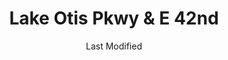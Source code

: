 ---
layout: location-page
date: Last Modified
description: "Local COVID-19 testing is available at Lake Otis Pkwy & E 42nd in Anchorage, Alaska, USA."
permalink: "locations/alaska/anchorage/lake-otis-pkwy-and-e-42nd/"
tags:
  - locations
  - alaska
title: Lake Otis Pkwy & E 42nd
state: Alaska
stateAbbr: AK
hood: Anchorage
address: corner of Lake Otis Parkway and East 42nd Avenue
city: Anchorage
zip: 99508
mapUrl: "http://maps.apple.com/?q=Lake+Otis+Pkwy+and+E+42nd&address=corner+of+Lake+Otis+Parkway+and+East+42nd+Avenue,Anchorage,Alaska,99508"
locationType: Drive-thru
phone: undefined
website: undefined
onlineBooking: undefined
closed: undefined
closedUpdate: April 15th, 2020
notes: "Free. Requires doctor's referral."
days: Everyday
hours: 9AM-7PM
ctaMessage: No contact info available.
---